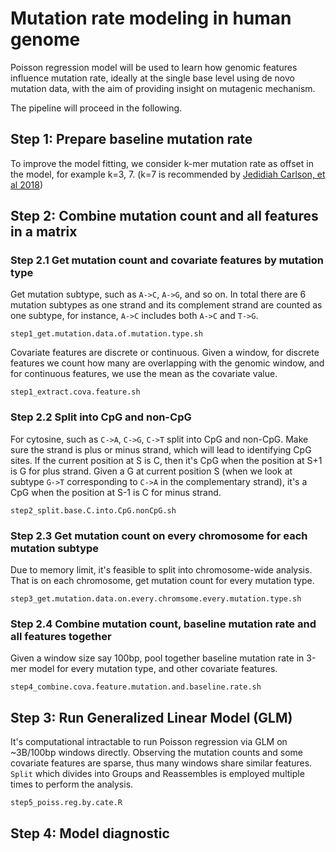 # Mutation rate modeling in human genome 

Poisson regression model will be used to learn how genomic features influence mutation rate, ideally at the single base level using de novo mutation data, with the aim of providing insight on mutagenic mechanism. 

The pipeline will proceed in the following. 

## Step 1: Prepare baseline mutation rate 

To improve the model fitting, we consider k-mer mutation rate as offset in the model, for example k=3, 7. (k=7 is recommended by [Jedidiah Carlson, et al 2018])

[Jedidiah Carlson, et al 2018]:https://www.nature.com/articles/s41467-018-05936-5

## Step 2: Combine mutation count and all features in a matrix 

### Step 2.1 Get mutation count and covariate features by mutation type 

Get mutation subtype, such as `A->C`, `A->G`, and so on. In total there are 6 mutation subtypes as one strand and its complement strand are counted as one subtype, for instance, `A->C` includes both `A->C` and `T->G`. 

```
step1_get.mutation.data.of.mutation.type.sh

```

Covariate features are discrete or continuous. Given a window, for discrete features we count how many are overlapping with the genomic window, and for continuous features, we use the mean as the covariate value.    

```
step1_extract.cova.feature.sh
```

### Step 2.2 Split into CpG and non-CpG

For cytosine, such as `C->A`, `C->G`, `C->T` split into CpG and non-CpG. Make sure the strand is plus or minus strand, which will lead to identifying CpG sites. If the current position at S is C, then it's CpG when the position at S+1 is G for plus strand. Given a G at current position S (when we look at subtype `G->T` corresponding to `C->A` in the complementary strand), it's a CpG when the position at S-1 is C for minus strand.    

```
step2_split.base.C.into.CpG.nonCpG.sh
```

### Step 2.3 Get mutation count on every chromosome for each mutation subtype 

Due to memory limit, it's feasible to split into chromosome-wide analysis. That is on each chromosome, get mutation count for every mutation type. 

```
step3_get.mutation.data.on.every.chromsome.every.mutation.type.sh
```


### Step 2.4 Combine mutation count, baseline mutation rate and all features together 

Given a window size say 100bp, pool together baseline mutation rate in 3-mer model for every mutation type, and other covariate features.  

```
step4_combine.cova.feature.mutation.and.baseline.rate.sh
```


## Step 3: Run Generalized Linear Model (GLM)

It's computational intractable to run Poisson regression via GLM on ~3B/100bp windows directly. Observing the mutation counts  and some covariate features are sparse, thus many windows share similar features. `Split` which divides into Groups and Reassembles is employed multiple times to perform the analysis.  

```
step5_poiss.reg.by.cate.R
```


## Step 4: Model diagnostic 


